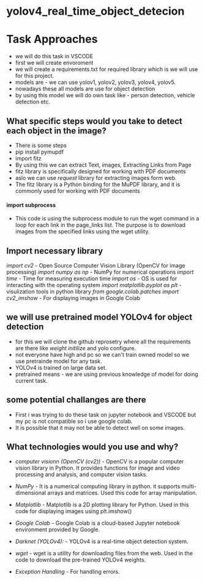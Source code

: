 # yolov4_real_time_object_detecion

# Task Approaches
 - we will do this task in VSCODE
 - first we will create envoroment
 - we will create a requirements.txt for required library which is we will use for this project.
 - models are - we can use yolov1, yolov2, yolov3, yolov4, yolov5.
 - nowadays these all models are use for object detection
 - by using this model we will do own task like - person detection, vehicle detection etc.


## What specific steps would you take to detect each object in the image?
- There is some steps 
 - pip install pymupdf
 - import fitz
 - By using this we can extract Text, images, Extracting Links from Page
 - fitz library is specifically designed for working with PDF documents
 - aslo we can use *request* library for extracting  images form web.
 - The fitz library is a Python binding for the MuPDF library, and it is commonly used for working with PDF documents


#### import subprocess
 - This code is using the subprocess module to run the wget command in a loop for each link in the page_links list. The purpose is to download images from the specified links using the wget utility.


## Import necessary library
*import cv2* - Open Source Computer Vision Library (OpenCV for image processing)
*import numpy as np* - NumPy for numerical operations
*import time* - Time for measuring execution time
*import os* - OS is used for interacting with the operating system
*import matplotlib.pyplot as plt* - visulization tools in python library
*from google.colab.patches import cv2_imshow* - For displaying images in Google Colab


## we will use pretrained model YOLOv4 for object detection
 -  for this we will clone the github reprosetry where all the requirements are there like *weight initilize* and yolo configure.
 -  not everyone have high and pc so we can't train owned model so we use pretrainde model for any task.
 -  YOLOv4 is trained on large data set.
 -  pretrained means - we are using previous knowledge of model for doing current task.


## some potential challanges are there
 - First i was trying to do these task on jupyter notebook and VSCODE but my pc is not compatible so i use google colab.
 - It is possible that it may not be able to detect well on some images.


## What technologies would you use and why?
 - *computer visionn (OpenCV (cv2))* - OpenCV is a popular computer vision library in Python. It provides functions for image and video processing and analysis, and computer vision tasks.

 - *NumPy* - It is a numerical computing library in python. it supports  multi-dimensional arrays and matrices. Used this code for array manipulation.
 - *Matplotlib* - Matplotlib is a 2D plotting library for Python. Used in this code for displaying images using plt.imshow()
 - *Google Colab* - Google Colab is a cloud-based Jupyter notebook environment provided by Google.
 - *Darknet (YOLOv4):* - YOLOv4 is a  real-time object detection system.
 - *wget* - wget is a utility for downloading files from the web. Used in the code to download the pre-trained YOLOv4 weights.
 - *Exception Handling* - For handling errors.
